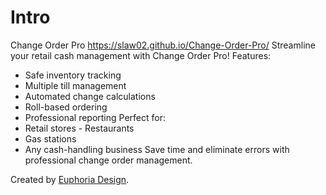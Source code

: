# Intro
Change Order Pro
<a href="https://slaw02.github.io/Change-Order-Pro/">https://slaw02.github.io/Change-Order-Pro/</a>
Streamline your retail cash management with Change Order Pro! 
Features:
- Safe inventory tracking 
- Multiple till management 
- Automated change calculations 
- Roll-based ordering
- Professional reporting Perfect for:
- Retail stores - Restaurants
- Gas stations 
- Any cash-handling business
Save time and eliminate errors with professional change order management.

Created by <a href="https://euphoria-design.com/">Euphoria Design</a>.
